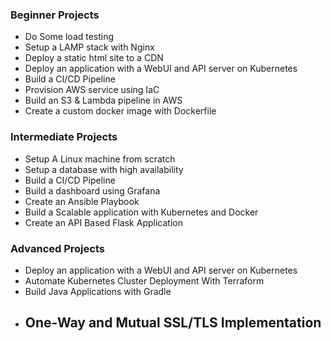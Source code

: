 ### **Beginner Projects**

- Do Some load testing
- Setup a LAMP stack with Nginx
- Deploy a static html site to a CDN
- Deploy an application with a WebUI and API server on Kubernetes
- Build a CI/CD Pipeline
- Provision AWS service using IaC
- Build an S3 & Lambda pipeline in AWS
- Create a custom docker image with Dockerfile


### **Intermediate Projects**

- Setup A Linux machine from scratch
- Setup a database with high availability
- Build a CI/CD Pipeline
- Build a dashboard using Grafana
- Create an Ansible Playbook
- Build a Scalable application with Kubernetes and Docker
- Create an API Based Flask Application

### **Advanced Projects**

- Deploy an application with a WebUI and API server on Kubernetes
- Automate Kubernetes Cluster Deployment With Terraform
- Build Java Applications with Gradle
- ## One-Way and Mutual SSL/TLS Implementation